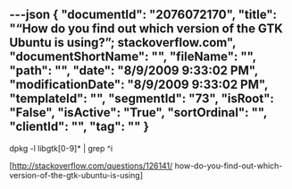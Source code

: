 ---json
{
  "documentId": "2076072170",
  "title": "“How do you find out which version of the GTK Ubuntu is using?”; stackoverflow.com",
  "documentShortName": "",
  "fileName": "",
  "path": "",
  "date": "8/9/2009 9:33:02 PM",
  "modificationDate": "8/9/2009 9:33:02 PM",
  "templateId": "",
  "segmentId": "73",
  "isRoot": "False",
  "isActive": "True",
  "sortOrdinal": "",
  "clientId": "",
  "tag": ""
}
---

dpkg -l libgtk[0-9]* | grep ^i

[http://stackoverflow.com/questions/126141/
    how-do-you-find-out-which-version-of-the-gtk-ubuntu-is-using]
